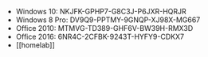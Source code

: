 - Windows 10: NKJFK-GPHP7-G8C3J-P6JXR-HQRJR
- Windows 8 Pro: DV9Q9-PPTMY-9GNQP-XJ98X-MG667
- Office 2010: MTMVG-TD389-GHF6V-BW39H-RMX3D
- Office 2016: 6NR4C-2CFBK-9243T-HYFY9-CDKX7
- [[homelab]]